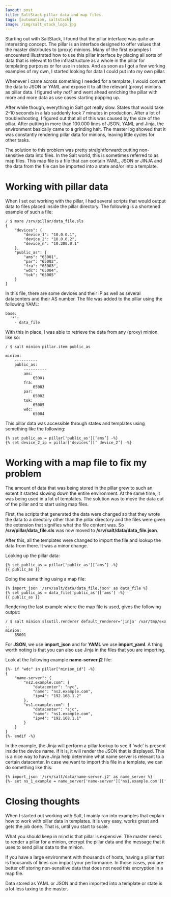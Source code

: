 ```yaml
---
layout: post
title: SaltStack pillar data and map files.
tags: [automation, saltstack]
image: /img/salt_stack_logo.jpg
---
```


Starting out with SaltStack, I found that the pillar interface was quite an interesting concept. The pillar is an interface designed to offer values that the master distributes to (proxy) minions. Many of the first examples I encounterd illustrated how to use this pillar interface by placing all sorts of data that is relevant to the infrastructure as a whole in the pillar for templating purposes or for use in states. And as soon as I got a few working examples of my own, I started looking for data I could put into my own pillar. 

Whenever I came across something I needed for a template, I would convert the data to JSON or YAML and expose it to all the relevant (proxy) minions as pillar data. I figured <i>why not?</i> and went ahead enriching the pillar with more and more data as use cases starting popping up.

After while though, everything in Salt got really slow. States that would take 2-10 seconds in a lab suddenly took 7 minutes in production. After a lot of troubleshooting, I figured out that all of this was caused by the size of the pillar. After putting in more than 100.000 lines of JSON, YAML and Jinja, the environment basically came to a grinding halt. The master log showed that it was constantly rendering pillar data for minions, leaving little cycles for other tasks.

The solution to this problem was pretty straightforward: putting non-sensitive data into files. In the Salt world, this is sometimes referred to as map files. This map file is a file that can contain YAML, JSON or JINJA and the data from the file can be imported into a state and/or into a template.



Working with pillar data 
========================

When I set out working with the pillar, I had several scripts that would output data to files placed inside the pillar directory. The following is a shortened example of such a file:

<pre style="font-size:12px">
/ $ more /srv/pillar/data_file.sls 
{
    "devices": {
        "device_1": "10.0.0.1",
        "device_2": "10.0.0.2",
        "device_n": "10.200.0.1"
    },
    "public_as": {
        "ams": "65001",
        "par": "65002",
        "fra": "65003",
        "wdc": "65004",
        "tok": "65005"
    }
}
</pre>

In this file, there are some devices and their IP as well as several datacenters and their AS number. The file was added to the pillar using the following YAML:

<pre style="font-size:12px">
base:
  '*':
    - data_file
</pre>

With this in place, I was able to retrieve the data from any (proxy) minion like so:

<pre style="font-size:12px">
/ $ salt minion pillar.item public_as

minion:
    ----------
    public_as:
        ----------
        ams:
            65001
        fra:
            65003
        par:
            65002
        tok:
            65005
        wdc:
            65004
</pre>

This pillar data was accessible through states and templates using something like the following:

<pre style="font-size:12px">
{% set public_as = pillar['public_as'][‘ams’] -%}
{% set device_2_ip = pillar['devices’][‘ device_2’] -%}
</pre>


Working with a map file to fix my problem
=========================================

The amount of data that was being stored in the pillar grew to such an extent it started slowing down the entire environment. At the same time, it was being used in a lot of templates. The solution was to move the data out of the pillar and to start using map files. 

First, the scripts that generated the data were changed so that they wrote the data to a directory other than the pillar directory and the files were given the extension that signifies what the file content was. So <b>/srv/pillar/data_file.sls</b> was now moved to <b>/srv/salt/data/data_file.json</b>.

After this, all the templates were changed to import the file and lookup the data from there. It was a minor change.

Looking up the pillar data:

<pre style="font-size:12px">
{% set public_as = pillar['public_as'][‘ams’] -%}
{{ public_as }}
</pre>

Doing the same thing using a map file:

<pre style="font-size:12px">
{% import_json '/srv/salt/data/data_file.json' as data_file %}
{% set public_as = data_file['public_as'][‘ams’] -%}
{{ public_as }}
</pre>

Rendering the last example where the map file is used, gives the following output:

<pre style="font-size:12px">
/ $ salt minion slsutil.renderer default_renderer='jinja' /var/tmp/example.j2 
..
minion:   
    65001
</pre>

For <b>JSON</b>, we use <b>import_json</b> and for <b>YAML</b> we use <b>import_yaml</b>. A thing worth noting is that you can also use Jinja in the files that you are importing. 

Look at the following example <b>name-server.j2</b> file:

<pre style="font-size:12px">
{%- if "wdc" in pillar["minion_id"] -%}
{
    "name-server": {
        "ns2.example.com": {
            "datacenter": "nyc",
            "name": "ns2.example.com",
            "ipv4": "192.168.1.2"
        },
        "ns1.example.com": {
            "datacenter": "sjc",
            "name": "ns1.example.com",
            "ipv4": "192.168.1.1"
        }
    }
}
{%- endif -%}
</pre>

In the example, the Jinja will perform a pillar lookup to see if ‘wdc’ is present inside the device name. If it is, it will render the JSON that is displayed. This is a nice way to have Jinja help determine what name server is relevant to a certain datacenter. In case we want to import this file in a template, we can do something like this:

<pre style="font-size:12px">
{% import_json '/srv/salt/data/name-server.j2' as name_server %}
{%- set ns_1_example = name_server['name-server']['ns1.example.com']['ipv4'] -%}
</pre>

Closing thoughts
================

When I started out working with Salt, I mainly ran into examples that explain how to work with pillar data in templates. It is very easy, works great and gets the job done. That is, until you start to scale.

What you should keep in mind is that pillar is expensive. The master needs to render a pillar for a minion, encrypt the pillar data and the message that it uses to send pillar data to the minion. 

If you have a large environment with thousands of hosts, having a pillar that is thousands of lines can impact your performance. In those cases, you are better off storing non-sensitive data that does not need this encryption in a map file. 

Data stored as YAML or JSON and then imported into a template or state is a lot less taxing to the master. 
